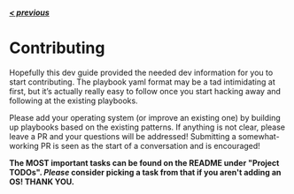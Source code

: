 ##### [< previous](https://github.com/programmers/system_qa/blob/master/docs/Dev%20Guide/2.%20Install%20%26%20Run.md)

# Contributing

Hopefully this dev guide provided the needed dev information for you to start contributing. The playbook yaml format may be a tad intimidating at first, but it’s actually really easy to follow once you start hacking away and following at the existing playbooks.

Please add your operating system (or improve an existing one) by building up playbooks based on the existing patterns. If anything is not clear, please leave a PR and your questions will be addressed! Submitting a somewhat-working PR is seen as the start of a conversation and is encouraged!

**The MOST important tasks can be found on the README under "Project TODOs". _Please_ consider picking a task from that if you aren't adding an OS! THANK YOU.**
